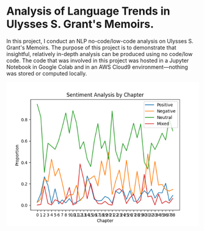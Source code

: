 # Analysis of Language Trends in Ulysses S. Grant's Memoirs.

In this project, I conduct an NLP no-code/low-code analysis on Ulysses S. Grant's Memoirs. The purpose of this project is to demonstrate that insightful, relatively in-depth analysis can be produced using no code/low code. The code that was involved in this project was hosted in a Jupyter Notebook in Google Colab and in an AWS Cloud9 environment—nothing was stored or computed locally.

![alt text](https://github.com/razalamb1/exploratory-analysis-book/blob/master/display.png?raw=true)
